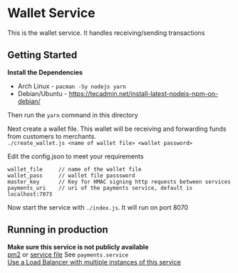 # Wallet Service
This is the wallet service. It handles receiving/sending transactions  

## Getting Started
**Install the Dependencies**  
- Arch Linux  - `pacman -Sy nodejs yarn`  
- Debian/Ubuntu - https://tecadmin.net/install-latest-nodejs-npm-on-debian/  

Then run the `yarn` command in this directory  

Next create a wallet file. This wallet will be receiving and forwarding funds from customers to merchants.  
```./create_wallet.js <name of wallet file> <wallet password>```  

Edit the config.json to meet your requirements
```
wallet_file     // name of the wallet file
wallet_pass     // wallet file passsword
master_key      // Key for HMAC signing http requests between services
payments_uri    // uri of the payments service, default is localhost:7073
```
Now start the service with `./index.js`. It will run on port 8070  
## Running in production
**Make sure this service is not publicly available**  
[pm2](https://pm2.keymetrics.io) or [service file](https://nodesource.com/blog/running-your-node-js-app-with-systemd-part-1) See `payments.service`  
[Use a Load Balancer with multiple instances of this service](https://www.digitalocean.com/community/tutorials/an-introduction-to-haproxy-and-load-balancing-concepts)